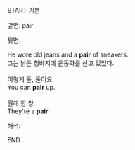 START
기본

앞면:
pair


뒷면:
<div>He wore old jeans and a <strong>pair</strong> of sneakers.</div><div><div>그는 낡은 청바지에 운동화를 신고 있었다.<br><br><div><div>이렇게 둘, 둘이요.</div></div><div><div>You can <strong>pair</strong> up.<br><br><div><div>원래 한 쌍.</div></div><div><div>They're a <strong>pair</strong>.<br></div></div></div></div></div></div>


해석:

END